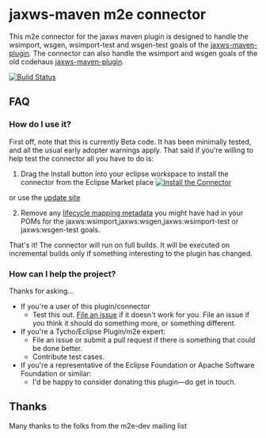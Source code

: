jaxws-maven m2e connector
=============================================

This m2e connector for the jaxws maven plugin is designed to handle the wsimport, wsgen, wsimport-test  and wsgen-test goals of the [jaxws-maven-plugin](https://jax-ws-commons.java.net/jaxws-maven-plugin/). 
The connector can also handle the wsimport and wsgen goals of the old codehaus [jaxws-maven-plugin](http://mojo.codehaus.org/jaxws-maven-plugin/). 

[![Build Status](https://buildhive.cloudbees.com/job/coderplus/job/m2e-connector-for-jaxws-maven-plugin/badge/icon)](https://buildhive.cloudbees.com/job/coderplus/job/m2e-connector-for-jaxws-maven-plugin/)

## FAQ ##

### How do I use it? ###

First off, note that this is currently Beta code.  It has been minimally tested, and all the usual early adopter
warnings apply.  That said if you're willing to help test the connector all you have to do is:

1. Drag the Install button into your eclipse workspace to install the connector from the Eclipse Market place
[![Install the Connector](http://marketplace.eclipse.org/sites/all/modules/custom/marketplace/images/installbutton.png)](http://marketplace.eclipse.org/marketplace-client-intro?mpc_install=1936167)

or use the  [update site](http://coderplus.com/m2e-update-sites/jaxws-maven-plugin/)

2. Remove any [lifecycle mapping metadata](http://wiki.eclipse.org/M2E_plugin_execution_not_covered#ignore_plugin_goal)
you might have had in your POMs for the jaxws:wsimport,jaxws:wsgen,jaxws:wsimport-test or  jaxws:wsgen-test goals.







That's it!  The connector will run on full builds. It will be executed on incremental builds only if something interesting to the plugin has changed.

### How can I help the project? ###

Thanks for asking...

* If you're a  user of this plugin/connector
	* Test this out.  [File an issue](https://github.com/coderplus/m2e-connector-for-jaxws-maven-plugin/issues) if it doesn't
	work for you.  File an issue if you think it should do something more, or something different.
* If you're a Tycho/Eclipse Plugin/m2e  expert:
	* File an issue or submit a pull request if there is something that could be done better.
	* Contribute test cases.
* If you're a representative of the Eclipse Foundation or Apache Software Foundation or similar:
	* I'd be happy to consider donating this plugin&mdash;do get in touch.


## Thanks ##

Many thanks to the folks from the m2e-dev mailing list 
